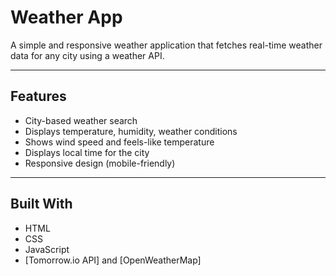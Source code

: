 #  Weather App

A simple and responsive weather application that fetches real-time weather data for any city using a weather API.

---

## Features

-  City-based weather search
-  Displays temperature, humidity, weather conditions
-  Shows wind speed and feels-like temperature
-  Displays local time for the city
-  Responsive design (mobile-friendly)

---

## Built With

- HTML
- CSS
- JavaScript
- [Tomorrow.io API] and [OpenWeatherMap] 
